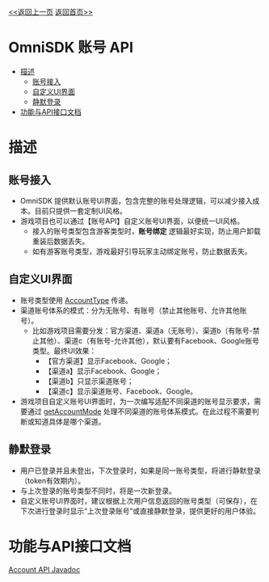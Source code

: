 [<<返回上一页](/sdk-docs/docs/omni-sdk/OmniSDK接入指南.md#331-账号)         [返回首页>>](/sdk-docs)

OmniSDK 账号 API
=====

<!-- TOC -->

- [描述](#描述)
    - [账号接入](#账号接入)
    - [自定义UI界面](#自定义ui界面)
    - [静默登录](#静默登录)
- [功能与API接口文档](#功能与api接口文档)

<!-- /TOC -->

# 描述

## 账号接入
- OmniSDK 提供默认账号UI界面，包含完整的账号处理逻辑，可以减少接入成本。目前只提供一套定制UI风格。
- 游戏项目也可以通过【账号API】自定义账号UI界面，以便统一UI风格。
  - 接入的账号类型包含游客类型时，**账号绑定** 逻辑最好实现，防止用户卸载重装后数据丢失。
  - 如有游客账号类型，游戏最好引导玩家主动绑定账号，防止数据丢失。

## 自定义UI界面
- 账号类型使用 [AccountType][AccountType] 传递。
- 渠道账号体系的模式：分为无账号、有账号（禁止其他账号、允许其他账号）。
  - 比如游戏项目需要分发：官方渠道、渠道a（无账号）、渠道b（有账号-禁止其他）、渠道c（有账号-允许其他），默认要有Facebook、Google账号类型。最终UI效果：
    - 【官方渠道】显示Facebook、Google；
    - 【渠道a】显示Facebook、Google；
    - 【渠道b】只显示渠道账号；
    - 【渠道c】显示渠道账号、Facebook、Google。
- 游戏项目自定义账号UI界面时，为一次编写适配不同渠道的账号显示要求，需要通过 [getAccountMode][getAccountMode] 处理不同渠道的账号体系模式。在此过程不需要判断或知道具体是哪个渠道。

## 静默登录
- 用户已登录并且未登出，下次登录时，如果是同一账号类型，将进行静默登录（token有效期内）。
- 与上次登录的账号类型不同时，将是一次新登录。
- 自定义账号UI界面时，建议根据上次用户信息返回的账号类型（可保存），在下次进行登录时显示“上次登录账号”或直接静默登录，提供更好的用户体验。


# 功能与API接口文档 
[Account API Javadoc][IAccount]



[IAccount]:./api/html/-omni-s-d-k/com.kingsoft.shiyou.omnisdk.api.interfaces/-i-account/index.html
[getAccountMode]:./api/html/-omni-s-d-k/com.kingsoft.shiyou.omnisdk.api.interfaces/-i-account/get-account-mode.html
[AccountType]:./api/html/-omni-s-d-k/com.kingsoft.shiyou.omnisdk.api.entity/-account-type/index.html